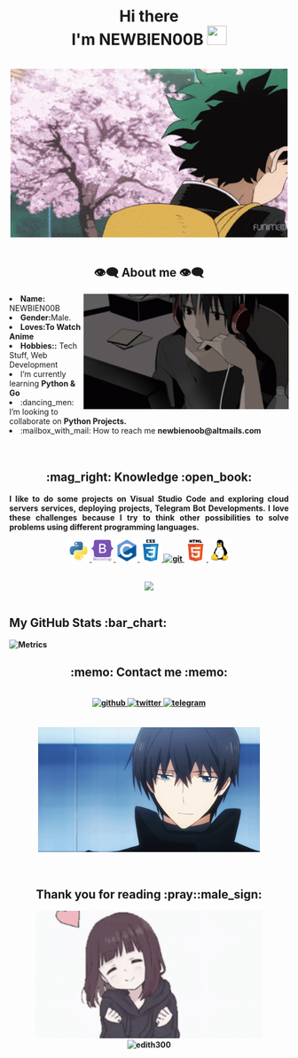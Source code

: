 <h1 align="center">Hi there<br>I'm NEWBIEN00B <img src="https://media.giphy.com/media/hvRJCLFzcasrR4ia7z/giphy.gif" width="35px" height="35px"></h1>
<body>
<br>
<div align="center">
<img src="images/header.gif">
</div>
<br>


<h2 align="center"> 👁️‍🗨️ About me 👁️‍🗨️ </h2>
<div>
<img src="images/aboutme.gif" align="right" width="370">
<li>
<b>Name:</b> NEWBIEN00B</li>
<li>
<b>Gender:</b>Male.
</li>
 <li>
<b>Loves:To Watch Anime </b>
</li>
<li>
<b>Hobbies::</b> Tech Stuff, Web Development
<li> I’m currently learning <b>Python & Go</b>
</li>
<li>:dancing_men: I’m looking to collaborate on <b>Python Projects.</b>
<li>:mailbox_with_mail: How to reach me <b>newbienoob@altmails.com<b>
</li>


<br>
<br>


<div>
<h2 align="center">:mag_right: Knowledge :open_book: </h2>
</div>
<div align = "center">
<p align = "justify">I like to do some projects on Visual Studio Code and exploring cloud servers services, deploying projects, Telegram Bot Developments. I love these challenges because I try to think other possibilities to solve problems using different programming languages.<br></p>
<p align = "center"> 
<a href="https://www.python.org" target="_blank" rel="noreferrer"> 
<img src="https://raw.githubusercontent.com/devicons/devicon/master/icons/python/python-original.svg" alt="python" width="40" height="40"/> </a>
  <a href="https://getbootstrap.com" target="_blank" rel="noreferrer"> <img src="https://raw.githubusercontent.com/devicons/devicon/master/icons/bootstrap/bootstrap-plain-wordmark.svg" alt="bootstrap" width="40" height="40"/> </a>
<a href="https://www.cprogramming.com/" target="_blank" rel="noreferrer"> <img src="https://raw.githubusercontent.com/devicons/devicon/master/icons/c/c-original.svg" alt="c" width="40" height="40"/> </a> 
<a href="https://www.w3schools.com/css/" target="_blank" rel="noreferrer"> <img src="https://raw.githubusercontent.com/devicons/devicon/master/icons/css3/css3-original-wordmark.svg" alt="css3" width="40" height="40"/> </a> <a href="https://git-scm.com/" target="_blank" rel="noreferrer"> <img src="https://www.vectorlogo.zone/logos/git-scm/git-scm-icon.svg" alt="git" width="40" height="40"/> </a> 
<a href="https://www.w3.org/html/" target="_blank" rel="noreferrer"> <img src="https://raw.githubusercontent.com/devicons/devicon/master/icons/html5/html5-original-wordmark.svg" alt="html5" width="40" height="40"/> </a> <a href="https://www.linux.org/" target="_blank" rel="noreferrer"> <img src="https://raw.githubusercontent.com/devicons/devicon/master/icons/linux/linux-original.svg" alt="linux" width="40" height="40"/> </a> 
</p>
 <br>
<img src = "https://64.media.tumblr.com/978e8d06096d2f1549ece05f65c19a0e/tumblr_o5sd54JR2O1rupogao1_540.gifv" height = "250px" align="center">
</div>

<br>

<h2> My GitHub Stats :bar_chart:</h2>

![Metrics](https://metrics.lecoq.io/EDITH300?template=terminal&base.header=0&base.activity=0&base.repositories=0&base.metadata=0&languages=1&languages.limit=8&languages.colors=github&languages.threshold=0%25&config.timezone=America%2FToronto)
<br>
</div>
<div>
</div>
</div>
<h2 align ="center">:memo: Contact me :memo:</h2>
<br> 
<div align="center">
<a href="https://github.com/EDITH300" target="_blank">
<img src=https://img.shields.io/badge/github-%2324292e.svg?&style=for-the-badge&logo=github&logoColor=white alt=github style="margin-bottom: 5px;" />
</a>
<a href="https://twitter.com/EdithTony3000" target="_blank">
<img src=https://img.shields.io/badge/twitter-%2300acee.svg?&style=for-the-badge&logo=twitter&logoColor=white alt=twitter style="margin-bottom: 5px;" />
</a>
<a href="https://telegram.dog/newbienoobbot" target="_blank">
<img src=	https://img.shields.io/badge/Telegram-2CA5E0?style=for-the-badge&logo=telegram&logoColor=white alt=telegram style="margin-bottom: 5px;" />

</a>  <br><img src = "images/contactme.gif" width = "400"/>
</div>  


</div>  
<br>
<div>
<h2 align="center">Thank you for reading :pray::male_sign:</h2>
<div align="center">
<img src="images/thankyou.gif" height = "230">
<br>
<img src="https://komarev.com/ghpvc/?username=edith300&label=Profile%20views&color=0e75b6&style=flat" alt="edith300" />
</div>

